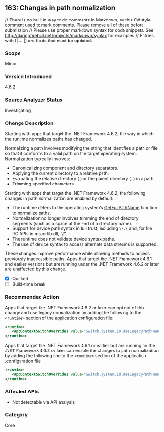 ## 163: Changes in path normalization

// There is no built in way to do comments in Markdown, so this C# style comment used to mark comments. Please remove all of these before submission
// Please use proper markdown syntax for code snippets. See http://daringfireball.net/projects/markdown/syntax for examples
// Entries with [| ... |] are fields that must be updated.

### Scope
Minor

### Version Introduced
4.6.2

### Source Analyzer Status
Investigating

### Change Description
Starting with apps that target the .NET Framework 4.6.2, the way in which the runtime normalizes paths has changed.

Normalizing a path involves modifying the string that identifies a path or file so that it conforms to a valid path on the target operating system. Normalization typically involves:

- Canonicalizing component and directory separators.
- Applying the current directory to a relative path.
- Evaluating the relative directory (.) or the parent directory (..) in a path.
- Trimming specified characters.

Starting with apps that target the .NET Framework 4.6.2, the following changes in path normalization are enabled by default:

- The runtime defers to the operating system's [GetFullPathName](https://msdn.microsoft.com/library/windows/desktop/aa364963(v=vs.85).aspx) function to normalize paths.
- Normalization no longer involves trimming the end of directory segments (such as a space at the end of a directory name).
- Support for device path syntax in full trust, including `\\.\` and, for file I/O APIs in mscorlib.dll, '\\?\'.
- The runtime does not validate device syntax paths.
- The use of device syntax to access alternate data streams is supported.

These changes improve performance while allowing methods to access previously inaccessible paths. 
Apps that target the .NET Framework 4.6.1 and earlier versions but are running under the .NET Framework 4.6.2 or later are unaffected by this change.

- [X] Quirked
- [ ] Build-time break

### Recommended Action
Apps that target the .NET Framework 4.6.2 or later can opt out of this change and use legacy normalization by adding the following to the `<runtime>` section of the application configuration file:

   ```xml
   <runtime>
      <AppContextSwitchOverrides value="Switch.System.IO.UseLegacyPathHandling=true" />
   </runtime>
   ```

Apps that target the .NET Framework 4.6.1 or earlier but are running on the .NET Framework 4.6.2 or later can enable the changes to path normalization by adding the following line to the `<runtime>` section of the application .configuration file:

   ```xml
   <runtime>
      <AppContextSwitchOverrides value="Switch.System.IO.UseLegacyPathHandling=false" />
   </runtime>
   ```

### Affected APIs
* Not detectable via API analysis

### Category
Core

<!--
    ### Original Bug
    195340
-->



